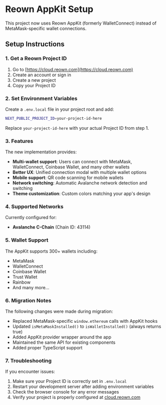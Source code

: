 # Reown AppKit Setup

This project now uses Reown AppKit (formerly WalletConnect) instead of MetaMask-specific wallet connections.

## Setup Instructions

### 1. Get a Reown Project ID

1. Go to [https://cloud.reown.com](https://cloud.reown.com)
2. Create an account or sign in
3. Create a new project
4. Copy your Project ID

### 2. Set Environment Variables

Create a `.env.local` file in your project root and add:

```bash
NEXT_PUBLIC_PROJECT_ID=your-project-id-here
```

Replace `your-project-id-here` with your actual Project ID from step 1.

### 3. Features

The new implementation provides:

- **Multi-wallet support**: Users can connect with MetaMask, WalletConnect, Coinbase Wallet, and many other wallets
- **Better UX**: Unified connection modal with multiple wallet options
- **Mobile support**: QR code scanning for mobile wallets
- **Network switching**: Automatic Avalanche network detection and switching
- **Theme customization**: Custom colors matching your app's design

### 4. Supported Networks

Currently configured for:
- **Avalanche C-Chain** (Chain ID: 43114)

### 5. Wallet Support

The AppKit supports 300+ wallets including:
- MetaMask
- WalletConnect
- Coinbase Wallet
- Trust Wallet
- Rainbow
- And many more...

### 6. Migration Notes

The following changes were made during migration:

- Replaced MetaMask-specific `window.ethereum` calls with AppKit hooks
- Updated `isMetaMaskInstalled()` to `isWalletInstalled()` (always returns true)
- Added AppKit provider wrapper around the app
- Maintained the same API for existing components
- Added proper TypeScript support

### 7. Troubleshooting

If you encounter issues:

1. Make sure your Project ID is correctly set in `.env.local`
2. Restart your development server after adding environment variables
3. Check the browser console for any error messages
4. Verify your project is properly configured at [cloud.reown.com](https://cloud.reown.com)
